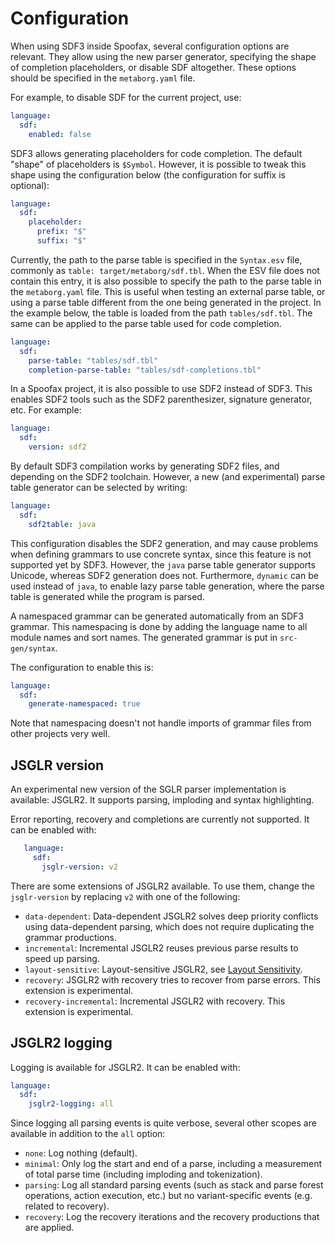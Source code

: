 # Configuration

When using SDF3 inside Spoofax, several configuration options are relevant.
They allow using the new parser generator, specifying the shape of completion placeholders, or disable SDF altogether.
These options should be specified in the `metaborg.yaml` file.

For example, to disable SDF for the current project, use:

```yaml
language:
  sdf:
    enabled: false
```

SDF3 allows generating placeholders for code completion. The default "shape" of placeholders is ``$Symbol``.
However, it is possible to tweak this shape using the configuration below (the configuration for suffix is optional):

```yaml
language:
  sdf:
    placeholder:
      prefix: "$"
      suffix: "$"
```

Currently, the path to the parse table is specified in the `Syntax.esv` file, commonly as `table: target/metaborg/sdf.tbl`.
When the ESV file does not contain this entry, it is also possible to specify the path to the parse table in the `metaborg.yaml` file.
This is useful when testing an external parse table, or using a parse table different from the one being generated in the project.
In the example below, the table is loaded from the path `tables/sdf.tbl`.
The same can be applied to the parse table used for code completion.

```yaml
language:
  sdf:
    parse-table: "tables/sdf.tbl"
    completion-parse-table: "tables/sdf-completions.tbl"
```

In a Spoofax project, it is also possible to use SDF2 instead of SDF3.
This enables SDF2 tools such as the SDF2 parenthesizer, signature generator, etc.
For example:

```yaml
language:
  sdf:
    version: sdf2
```

By default SDF3 compilation works by generating SDF2 files, and depending on the SDF2 toolchain.
However, a new (and experimental) parse table generator can be selected by writing:

```yaml
language:
  sdf:
    sdf2table: java
```

This configuration disables the SDF2 generation, and may cause problems when defining grammars to use concrete syntax, since this feature is not supported yet by SDF3.
However, the ``java`` parse table generator supports Unicode, whereas SDF2 generation does not.
Furthermore, ``dynamic`` can be used instead of ``java``, to enable lazy parse table generation, where the parse table is generated while the program is parsed.

A namespaced grammar can be generated automatically from an SDF3 grammar.
This namespacing is done by adding the language name to all module names and sort names.
The generated grammar is put in ``src-gen/syntax``.

The configuration to enable this is:

```yaml
language:
  sdf:
    generate-namespaced: true
```

Note that namespacing doesn't not handle imports of grammar files from other projects very well. 


## JSGLR version

An experimental new version of the SGLR parser implementation is available: JSGLR2.
It supports parsing, imploding and syntax highlighting.

Error reporting, recovery and completions are currently not supported. It can be enabled with:

```yaml
   language:
     sdf:
       jsglr-version: v2
```

There are some extensions of JSGLR2 available. To use them, change the ``jsglr-version`` by replacing ``v2`` with
one of the following:

 - ``data-dependent``:       Data-dependent JSGLR2 solves deep priority conflicts using data-dependent parsing, which does not require duplicating the grammar productions.
 - ``incremental``:          Incremental JSGLR2 reuses previous parse results to speed up parsing.
 - ``layout-sensitive``:     Layout-sensitive JSGLR2, see [Layout Sensitivity](layout-sensitivity.md).
 - ``recovery``:             JSGLR2 with recovery tries to recover from parse errors. This extension is experimental.
 - ``recovery-incremental``: Incremental JSGLR2 with recovery. This extension is experimental.


## JSGLR2 logging

Logging is available for JSGLR2. It can be enabled with:

```yaml
language:
  sdf:
    jsglr2-logging: all
```

Since logging all parsing events is quite verbose, several other scopes are available in addition to the ``all`` option:

 - ``none``: Log nothing (default).
 - ``minimal``: Only log the start and end of a parse, including a measurement of total parse time (including imploding and tokenization).
 - ``parsing``: Log all standard parsing events (such as stack and parse forest operations, action execution, etc.) but no variant-specific events (e.g. related to recovery).
 - ``recovery``: Log the recovery iterations and the recovery productions that are applied.
